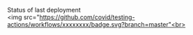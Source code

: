 Status of last deployment <br>
<img src="https://github.com/covid/testing-actions/workflows/xxxxxxxx/badge.svg?branch=master"<br>

